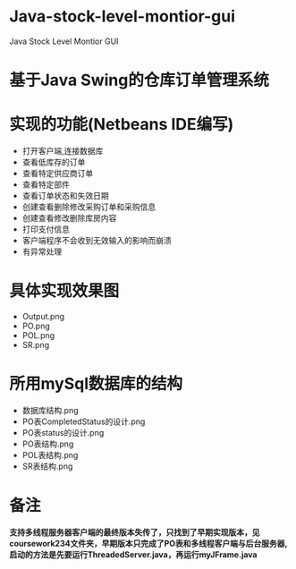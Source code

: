# Java-stock-level-montior-gui
Java Stock Level Montior GUI
# 基于Java Swing的仓库订单管理系统

# 实现的功能(Netbeans IDE编写)
- 打开客户端,连接数据库
- 查看低库存的订单
- 查看特定供应商订单
- 查看特定部件
- 查看订单状态和失效日期
- 创建查看删除修改采购订单和采购信息
- 创建查看修改删除库房内容
- 打印支付信息
- 客户端程序不会收到无效输入的影响而崩溃
- 有异常处理

# 具体实现效果图
- Output.png
- PO.png
- POL.png
- SR.png


# 所用mySql数据库的结构
- 数据库结构.png
- PO表CompletedStatus的设计.png 
- PO表status的设计.png 
- PO表结构.png
- POL表结构.png
- SR表结构.png

# 备注
**支持多线程服务器客户端的最终版本失传了，只找到了早期实现版本，见coursework234文件夹，早期版本只完成了PO表和多线程客户端与后台服务器,启动的方法是先要运行ThreadedServer.java，再运行myJFrame.java**
